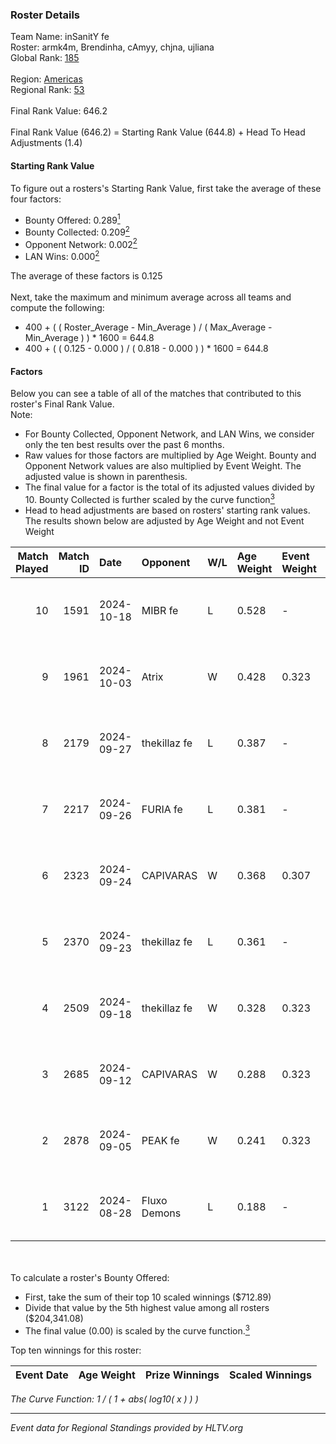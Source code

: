 ### Roster Details<br />
Team Name: inSanitY fe<br />
Roster: armk4m, Brendinha, cAmyy, chjna, ujliana<br />
Global Rank: [185](../../standings_global_2025_01_27.md)<br />
<br />
Region: [Americas]( ../../standings_americas_2025_01_27.md)<br />
Regional Rank: [53]( ../../standings_americas_2025_01_27.md)<br />
<br />
Final Rank Value:  646.2<br />
<br />
Final Rank Value (646.2) = Starting Rank Value (644.8) + Head To Head Adjustments (1.4)<br />

#### Starting Rank Value<br />
To figure out a rosters's Starting Rank Value, first take the average of these four factors:<br />
- Bounty Offered: 0.289[<sup>1</sup>](#table2)
- Bounty Collected: 0.209[<sup>2</sup>](#table1)
- Opponent Network: 0.002[<sup>2</sup>](#table1)
- LAN Wins: 0.000[<sup>2</sup>](#table1)

The average of these factors is 0.125<br />
<br />
Next, take the maximum and minimum average across all teams and compute the following:<br />
- 400 + ( ( Roster_Average - Min_Average ) / ( Max_Average - Min_Average ) ) * 1600 = 644.8
- 400 + ( ( 0.125 - 0.000 ) / ( 0.818 - 0.000 ) ) * 1600 = 644.8


#### Factors<br />
Below you can see a table of all of the matches that contributed to this roster's Final Rank Value.<br />
Note:<br />

- For Bounty Collected, Opponent Network, and LAN Wins, we consider only the ten best results over the past 6 months.
- Raw values for those factors are multiplied by Age Weight. Bounty and Opponent Network values are also multiplied by Event Weight. The adjusted value is shown in parenthesis.
- The final value for a factor is the total of its adjusted values divided by 10. Bounty Collected is further scaled by the curve function[<sup>3</sup>](#curveFunction)
- Head to head adjustments are based on rosters' starting rank values. The results shown below are adjusted by Age Weight and not Event Weight
<span id="table1"></span><br />


| Match Played | Match ID | Date       | Opponent     | W/L | Age Weight | Event Weight | Bounty Collected | Opponent Network | LAN Wins  | H2H Adj. | Roster                                   |
| -: | -: | :- | :- | :- | :- | :- | :- | :- | :- | -: | :- |
|           10 |     1591 | 2024-10-18 | MIBR fe      | L   | 0.528      | -            | -                | -                | -         |    -7.26 | armk4m, Brendinha, cAmyy, chjna, ujliana |
|            9 |     1961 | 2024-10-03 | Atrix        | W   | 0.428      | 0.323        | 0.004 (0.001)    | 0.095 (0.013)    | 0 (0.000) |     7.10 | armk4m, Brendinha, cAmyy, chjna, ujliana |
|            8 |     2179 | 2024-09-27 | thekillaz fe | L   | 0.387      | -            | -                | -                | -         |    -6.28 | armk4m, Brendinha, cAmyy, chjna, ujliana |
|            7 |     2217 | 2024-09-26 | FURIA fe     | L   | 0.381      | -            | -                | -                | -         |    -0.47 | armk4m, Brendinha, cAmyy, chjna, ujliana |
|            6 |     2323 | 2024-09-24 | CAPIVARAS    | W   | 0.368      | 0.307        | 0.003 (0.000)    | 0.000 (0.000)    | 0 (0.000) |     3.89 | armk4m, Brendinha, cAmyy, chjna, ujliana |
|            5 |     2370 | 2024-09-23 | thekillaz fe | L   | 0.361      | -            | -                | -                | -         |    -5.90 | armk4m, Brendinha, cAmyy, chjna, ujliana |
|            4 |     2509 | 2024-09-18 | thekillaz fe | W   | 0.328      | 0.323        | 0.003 (0.000)    | 0.062 (0.007)    | 0 (0.000) |     5.06 | armk4m, Brendinha, cAmyy, chjna, ujliana |
|            3 |     2685 | 2024-09-12 | CAPIVARAS    | W   | 0.288      | 0.323        | 0.003 (0.000)    | 0.000 (0.000)    | 0 (0.000) |     3.15 | armk4m, Brendinha, cAmyy, chjna, ujliana |
|            2 |     2878 | 2024-09-05 | PEAK fe      | W   | 0.241      | 0.323        | 0.003 (0.000)    | 0.030 (0.002)    | 0 (0.000) |     3.62 | armk4m, Brendinha, cAmyy, chjna, ujliana |
|            1 |     3122 | 2024-08-28 | Fluxo Demons | L   | 0.188      | -            | -                | -                | -         |    -1.49 | armk4m, Brendinha, cAmyy, chjna, ujliana |

<br />
<span id="table2"></span><br />
To calculate a roster's Bounty Offered:<br />

- First, take the sum of their top 10 scaled winnings ($712.89)
- Divide that value by the 5th highest value among all rosters ($204,341.08)
- The final value (0.00) is scaled by the curve function.[<sup>3</sup>](#curveFunction)

Top ten winnings for this roster:<br />

| Event Date | Age Weight | Prize Winnings | Scaled Winnings |
| :- | -: | :- | :- |


<span id="curveFunction"></span>_The Curve Function: 1 / ( 1 + abs( log10( x ) ) )_<br />

---
_Event data for Regional Standings provided by HLTV.org_<br />
